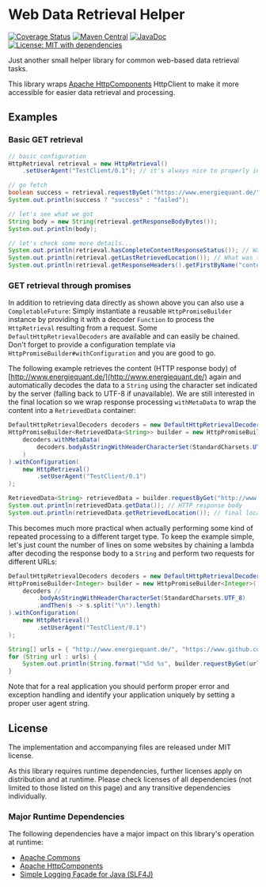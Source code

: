 # Web Data Retrieval Helper

[![Coverage Status](https://coveralls.io/repos/github/dneuge/web-data-retrieval/badge.svg?branch=master)](https://coveralls.io/github/dneuge/web-data-retrieval?branch=master)
[![Maven Central](https://img.shields.io/maven-central/v/de.energiequant.common/webdataretrieval.svg?label=Maven%20Central)](https://search.maven.org/search?q=g:%22de.energiequant.common%22%20AND%20a:%22webdataretrieval%22)
[![JavaDoc](https://javadoc.io/badge2/de.energiequant.common/webdataretrieval/javadoc.svg)](https://javadoc.io/doc/de.energiequant.common/webdataretrieval)
[![License: MIT with dependencies](https://img.shields.io/badge/license-MIT%20w%2F%20deps-blue.svg)](LICENSE.md)

Just another small helper library for common web-based data retrieval tasks.

This library wraps [Apache HttpComponents](http://hc.apache.org/) HttpClient to make it more accessible for easier data retrieval and processing.

## Examples

### Basic GET retrieval

```java
// basic configuration
HttpRetrieval retrieval = new HttpRetrieval()
    .setUserAgent("TestClient/0.1"); // it's always nice to properly identify your program

// go fetch
boolean success = retrieval.requestByGet("https://www.energiequant.de/");
System.out.println(success ? "success" : "failed");

// let's see what we got
String body = new String(retrieval.getResponseBodyBytes());
System.out.println(body);

// let's check some more details...
System.out.println(retrieval.hasCompleteContentResponseStatus()); // Was the content transferred completely?
System.out.println(retrieval.getLastRetrievedLocation()); // What was the URL after following redirects?
System.out.println(retrieval.getResponseHeaders().getFirstByName("content-type")); // inspect content-type HTTP response header
```

### GET retrieval through promises

In addition to retrieving data directly as shown above you can also use a `CompletableFuture`: Simply instantiate a reusable `HttpPromiseBuilder` instance by providing it with a decoder `Function` to process the `HttpRetrieval` resulting from a request. Some `DefaultHttpRetrievalDecoders` are available and can easily be chained. Don't forget to provide a configuration template via `HttpPromiseBuilder#withConfiguration` and you are good to go.

The following example retrieves the content (HTTP response body) of [http://www.energiequant.de/](http://www.energiequant.de/) again and automatically decodes the data to a `String` using the character set indicated by the server (falling back to UTF-8 if unavailable). We are still interested in the final location so we wrap response processing `withMetaData` to wrap the content into a `RetrievedData` container:

```java
DefaultHttpRetrievalDecoders decoders = new DefaultHttpRetrievalDecoders();
HttpPromiseBuilder<RetrievedData<String>> builder = new HttpPromiseBuilder<RetrievedData<String>>(
    decoders.withMetaData(
        decoders.bodyAsStringWithHeaderCharacterSet(StandardCharsets.UTF_8)
    )
).withConfiguration(
    new HttpRetrieval()
        .setUserAgent("TestClient/0.1")
);

RetrievedData<String> retrievedData = builder.requestByGet("http://www.energiequant.de/").get();
System.out.println(retrievedData.getData()); // HTTP response body
System.out.println(retrievedData.getRetrievedLocation()); // final location after following all redirects
```

This becomes much more practical when actually performing some kind of repeated processing to a different target type. To keep the example simple, let's just count the number of lines on some websites by chaining a lambda after decoding the response body to a `String` and perform two requests for different URLs:

```java
DefaultHttpRetrievalDecoders decoders = new DefaultHttpRetrievalDecoders();
HttpPromiseBuilder<Integer> builder = new HttpPromiseBuilder<Integer>(
    decoders //
        .bodyAsStringWithHeaderCharacterSet(StandardCharsets.UTF_8)
        .andThen(s -> s.split("\n").length)
).withConfiguration(
    new HttpRetrieval()
        .setUserAgent("TestClient/0.1")
);

String[] urls = { "http://www.energiequant.de/", "https://www.github.com/" };
for (String url : urls) {
    System.out.println(String.format("%5d %s", builder.requestByGet(url).get(), url));
}
```

Note that for a real application you should perform proper error and exception handling and identify your application uniquely by setting a proper user agent string.


## License

The implementation and accompanying files are released under MIT license.

As this library requires runtime dependencies, further licenses apply on distribution and at runtime. Please check licenses of all dependencies (not limited to those listed on this page) and any transitive dependencies individually.

### Major Runtime Dependencies

The following dependencies have a major impact on this library's operation at runtime:

 * [Apache Commons](https://commons.apache.org/)
 * [Apache HttpComponents](https://hc.apache.org/)
 * [Simple Logging Facade for Java (SLF4J)](https://www.slf4j.org/)
